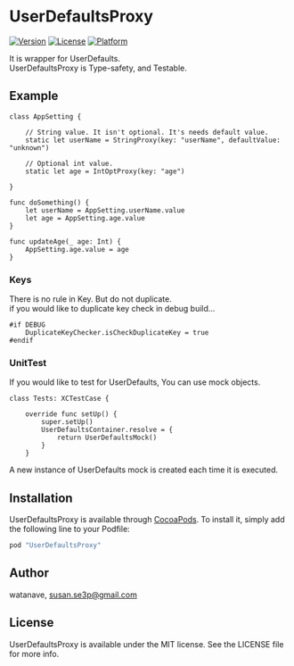 # UserDefaultsProxy

[![Version](https://img.shields.io/cocoapods/v/UserDefaultsProxy.svg?style=flat)](http://cocoapods.org/pods/UserDefaultsProxy)
[![License](https://img.shields.io/cocoapods/l/UserDefaultsProxy.svg?style=flat)](http://cocoapods.org/pods/UserDefaultsProxy)
[![Platform](https://img.shields.io/cocoapods/p/UserDefaultsProxy.svg?style=flat)](http://cocoapods.org/pods/UserDefaultsProxy)

It is wrapper for UserDefaults.  
UserDefaultsProxy is Type-safety, and Testable.

## Example
```
class AppSetting {

    // String value. It isn't optional. It's needs default value.
    static let userName = StringProxy(key: "userName", defaultValue: "unknown")

    // Optional int value.
    static let age = IntOptProxy(key: "age")

}

func doSomething() {
    let userName = AppSetting.userName.value
    let age = AppSetting.age.value
}

func updateAge(_ age: Int) {
    AppSetting.age.value = age
}

```

### Keys
There is no rule in Key. But do not duplicate.  
if you would like to duplicate key check in debug build...
```
#if DEBUG
    DuplicateKeyChecker.isCheckDuplicateKey = true
#endif
```

### UnitTest
If you would like to test for UserDefaults, You can use mock objects.
```
class Tests: XCTestCase {

    override func setUp() {
        super.setUp()
        UserDefaultsContainer.resolve = {
            return UserDefaultsMock()
        }
    }
```
A new instance of UserDefaults mock is created each time it is executed.

## Installation

UserDefaultsProxy is available through [CocoaPods](http://cocoapods.org). To install
it, simply add the following line to your Podfile:

```ruby
pod "UserDefaultsProxy"
```

## Author

watanave, susan.se3p@gmail.com

## License

UserDefaultsProxy is available under the MIT license. See the LICENSE file for more info.
